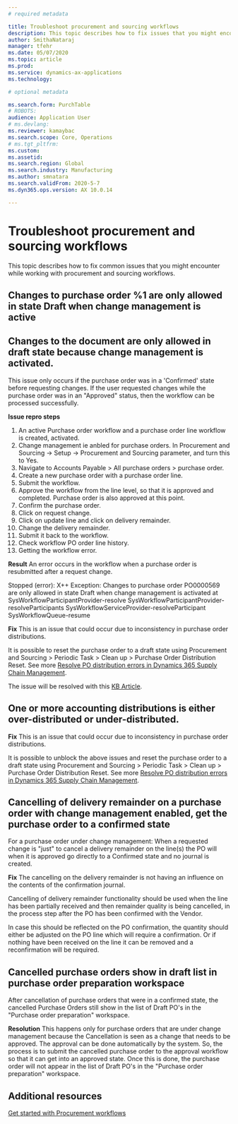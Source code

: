 ```yaml
---
# required metadata

title: Troubleshoot procurement and sourcing workflows
description: This topic describes how to fix issues that you might encounter while working with procurement and sourcing workflows.
author: SmithaNataraj
manager: tfehr
ms.date: 05/07/2020
ms.topic: article
ms.prod: 
ms.service: dynamics-ax-applications
ms.technology: 

# optional metadata

ms.search.form: PurchTable
# ROBOTS: 
audience: Application User
# ms.devlang: 
ms.reviewer: kamaybac
ms.search.scope: Core, Operations
# ms.tgt_pltfrm: 
ms.custom: 
ms.assetid: 
ms.search.region: Global
ms.search.industry: Manufacturing
ms.author: smnatara
ms.search.validFrom: 2020-5-7
ms.dyn365.ops.version: AX 10.0.14

---
```

# Troubleshoot procurement and sourcing workflows

This topic describes how to fix common issues that you might encounter while working with procurement and sourcing workflows.

## Changes to purchase order %1 are only allowed in state Draft when change management is active
## Changes to the document are only allowed in draft state because change management is activated.

This issue only occurs if the purchase order was in a 'Confirmed' state before requesting changes. If the user requested changes while the purchase order was in an "Approved" status, then the workflow can be processed successfully. 

**Issue repro steps**
1. An active Purchase order workflow and a purchase order line workflow is created, activated.
2. Change management ie anbled for purchase orders. In Procurement and Sourcing -> Setup -> Procurement and Sourcing parameter, and turn this to Yes.
3. Navigate to Accounts Payable > All purchase orders > purchase order.
4. Create a new purchase order with a purchase order line.
5. Submit the workflow.
6. Approve the workflow from the line level, so that it is approved and completed. Purchase order is also approved at this point.
7. Confirm the purchase order.
8. Click on request change.
9. Click on update line and click on delivery remainder. 
10. Change the delivery remainder.
30.	Submit it back to the workflow.
31.	Check workflow PO order line history.
32.	Getting the workflow error.
 
**Result**
An error occurs in the workflow when a purchase order is resubmitted after a request change.

Stopped (error): X++ Exception: Changes to purchase order PO0000569 are only allowed in state Draft when change management is activated
 at SysWorkflowParticipantProvider-resolve
SysWorkflowParticipantProvider-resolveParticipants
SysWorkflowServiceProvider-resolveParticipant
SysWorkflowQueue-resume

**Fix**
This is an issue that could occur due to inconsistency in purchase order distributions. 

It is possible to reset the purchase order to a draft state using Procurement and Sourcing > Periodic Task > Clean up > Purchase Order Distribution Reset. See more [Resolve PO distribution errors in Dynamics 365 Supply Chain Management](https://cloudblogs.microsoft.com/dynamics365/it/2020/08/12/resolve-po-distribution-errors-in-dynamics-365-supply-chain-management/).

The issue will be resolved with this [KB Article](https://msdyneng.visualstudio.com/FinOps/_workitems/edit/467138).

## One or more accounting distributions is either over-distributed or under-distributed.

**Fix**
This is an issue that could occur due to inconsistency in purchase order distributions. 

It is possible to unblock the above issues and reset the purchase order to a draft state using Procurement and Sourcing > Periodic Task > Clean up > Purchase Order Distribution Reset. See more [Resolve PO distribution errors in Dynamics 365 Supply Chain Management](https://cloudblogs.microsoft.com/dynamics365/it/2020/08/12/resolve-po-distribution-errors-in-dynamics-365-supply-chain-management/).

## Cancelling of delivery remainder on a purchase order with change management enabled, get the purchase order to a confirmed state
For a purchase order under change management: When a requested change is "just" to cancel a delivery remainder on the line(s) the PO will when it is approved go directly to a Confirmed state and no journal is created. 

**Fix**
The cancelling on the delivery remainder is not having an influence on the contents of the confirmation journal.

Cancelling of delivery remainder functionality should be used when the line has been partially received and then remainder quality is being cancelled, in the process step after the PO has been confirmed with the Vendor.

In case this should be reflected on the PO confirmation, the quantity should either be adjusted on the PO line which will require a confirmation. Or if nothing have been received on the line it can be removed and a reconfirmation will be required. 

## Cancelled purchase orders show in draft list in purchase order preparation workspace
After cancellation of purchase orders that were in a confirmed state, the cancelled Purchase Orders still show in the list of Draft PO's in the "Purchase order preparation" workspace. 

**Resolution** 
This happens only for purchase orders that are under change management because the Cancellation is seen as a change that needs to be approved. The approval can be done automatically by the system. So, the process is to submit the cancelled purchase order to the approval workflow so that it can get into an approved state. Once this is done, the purchase order will not appear in the list of Draft PO's in the "Purchase order preparation" workspace. 


## Additional resources

[Get started with Procurement workflows](procurement-sourcing-workflows.md)

